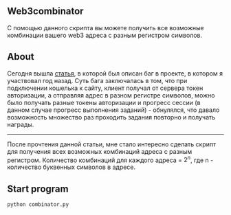 ## Web3combinator
С помощью данного скрипта вы можете получить все возможные комбинации вашего web3 адреса с разным регистром символов.
## About

Сегодня вышла [статья][1], в которой был описан баг в проекте, в котором я участвовал год назад. Суть бага заключалась в том, что при подключении кошелька к сайту, клиент получал от сервера токен авторизации, а отправляя адрес в разном регистре символов, можно было получать разные токены авторизации и прогресс сессии (в данном случае прогресс выполнения заданий) - обнулялся, что давало возможность множество раз проходить задания повторно и получать награды. 

---
После прочтения данной статьи, мне стало интересно сделать скрипт для получения всех возможных комбинаций адреса с разным регистром.
Количество комбинаций для каждого адреса = $2^{n}$, где n - количество буквенных символов в адресе.
## Start program
```python
python combinator.py
```


[1]: https://teletype.in/@klatmansklad/xnvWr5nhZ3t